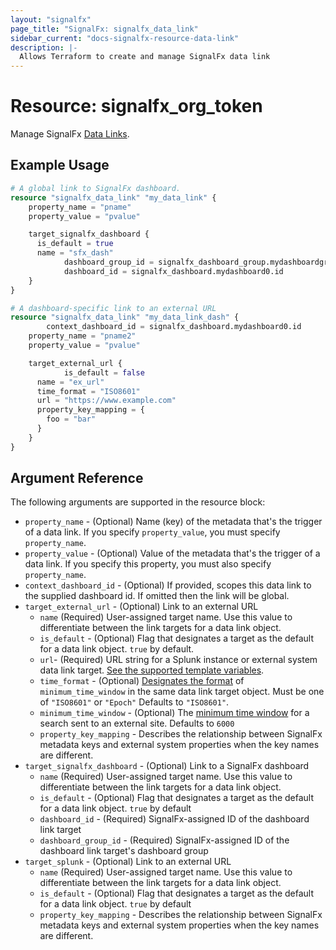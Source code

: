 ```yaml
---
layout: "signalfx"
page_title: "SignalFx: signalfx_data_link"
sidebar_current: "docs-signalfx-resource-data-link"
description: |-
  Allows Terraform to create and manage SignalFx data link
---
```


# Resource: signalfx_org_token

Manage SignalFx [Data Links](https://docs.signalfx.com/en/latest/managing/data-links.html).

## Example Usage

```terraform
# A global link to SignalFx dashboard.
resource "signalfx_data_link" "my_data_link" {
    property_name = "pname"
    property_value = "pvalue"

    target_signalfx_dashboard {
      is_default = true
      name = "sfx_dash"
			dashboard_group_id = signalfx_dashboard_group.mydashboardgroup0.id
			dashboard_id = signalfx_dashboard.mydashboard0.id
    }
}

# A dashboard-specific link to an external URL
resource "signalfx_data_link" "my_data_link_dash" {
		context_dashboard_id = signalfx_dashboard.mydashboard0.id
    property_name = "pname2"
    property_value = "pvalue"

    target_external_url {
			is_default = false
      name = "ex_url"
      time_format = "ISO8601"
      url = "https://www.example.com"
      property_key_mapping = {
        foo = "bar"
      }
    }
}
```

## Argument Reference

The following arguments are supported in the resource block:

* `property_name` - (Optional) Name (key) of the metadata that's the trigger of a data link. If you specify `property_value`, you must specify `property_name`.
* `property_value` - (Optional) Value of the metadata that's the trigger of a data link. If you specify this property, you must also specify `property_name`.
* `context_dashboard_id` - (Optional) If provided, scopes this data link to the supplied dashboard id. If omitted then the link will be global.
* `target_external_url` - (Optional) Link to an external URL
  * `name` (Required) User-assigned target name. Use this value to differentiate between the link targets for a data link object.
  * `is_default` - (Optional) Flag that designates a target as the default for a data link object. `true` by default.
  * `url`- (Required) URL string for a Splunk instance or external system data link target. [See the supported template variables](https://developers.signalfx.com/administration/data_links_overview.html#_external_link_targets).
  * `time_format` - (Optional) [Designates the format](https://developers.signalfx.com/administration/data_links_overview.html#_minimum_time_window) of `minimum_time_window` in the same data link target object. Must be one of `"ISO8601"` or `"Epoch"` Defaults to `"ISO8601"`.
  * `minimum_time_window` - (Optional) The [minimum time window](https://developers.signalfx.com/administration/data_links_overview.html#_minimum_time_window) for a search sent to an external site. Defaults to `6000`
  * `property_key_mapping` - Describes the relationship between SignalFx metadata keys and external system properties when the key names are different.
* `target_signalfx_dashboard` - (Optional) Link to a SignalFx dashboard
  * `name` (Required) User-assigned target name. Use this value to differentiate between the link targets for a data link object.
  * `is_default` - (Optional) Flag that designates a target as the default for a data link object. `true` by default
  * `dashboard_id` - (Required) SignalFx-assigned ID of the dashboard link target
  * `dashboard_group_id` - (Required) SignalFx-assigned ID of the dashboard link target's dashboard group
* `target_splunk` - (Optional) Link to an external URL
  * `name` (Required) User-assigned target name. Use this value to differentiate between the link targets for a data link object.
  * `is_default` - (Optional) Flag that designates a target as the default for a data link object. `true` by default
  * `property_key_mapping` - Describes the relationship between SignalFx metadata keys and external system properties when the key names are different.
